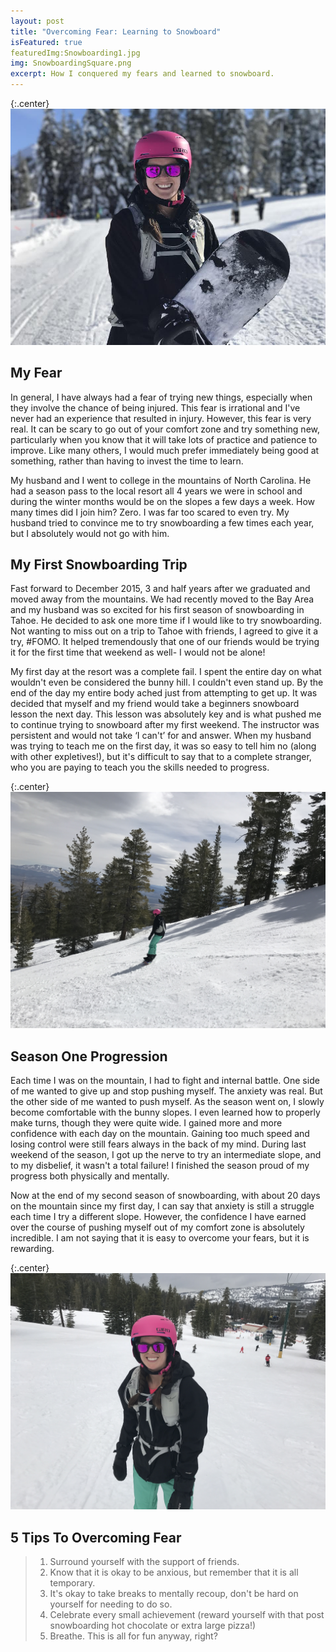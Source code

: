```yaml
---
layout: post
title: "Overcoming Fear: Learning to Snowboard"
isFeatured: true
featuredImg:Snowboarding1.jpg
img: SnowboardingSquare.png
excerpt: How I conquered my fears and learned to snowboard.
---
```


{:.center}
![Snowboarding1](/assets/images/Snowboarding1.jpg "Snowboarding1")

## My Fear

In general, I have always had a fear of trying new things, especially when they involve the chance of being injured. This fear is irrational and I've never had an experience that resulted in injury. However, this fear is very real. It can be scary to go out of your comfort zone and try something new, particularly when you know that it will take lots of practice and patience to improve. Like many others, I would much prefer immediately being good at something, rather than having to invest the time to learn.

My husband and I went to college in the mountains of North Carolina. He had a season pass to the local resort all 4 years we were in school and during the winter months would be on the slopes a few days a week. How many times did I join him? Zero.  I was far too scared to even try. My husband tried to convince me to try snowboarding a few times each year, but I absolutely would not go with him.

## My First Snowboarding Trip

Fast forward to December 2015, 3 and half years after we graduated and moved away from the mountains. We had recently moved to the Bay Area and my husband was so excited for his first season of snowboarding in Tahoe. He decided to ask one more time if I would like to try snowboarding. Not wanting to miss out on a trip to Tahoe with friends, I agreed to give it a try, #FOMO. It helped tremendously that one of our friends would be trying it for the first time that weekend as well- I would not be alone!

My first day at the resort was a complete fail. I spent the entire day on what wouldn't even be considered the bunny hill. I couldn't even stand up. By the end of the day my entire body ached just from attempting to get up. It was decided that myself and my friend would take a beginners snowboard lesson the next day. This lesson was absolutely key and is what pushed me to continue trying to snowboard after my first weekend. The instructor was persistent and would not take ‘I can't’ for and answer. When my husband was trying to teach me on the first day, it was so easy to tell him no (along with other expletives!), but it's difficult to say that to a complete stranger, who you are paying to teach you the skills needed to progress.

{:.center}
![Snowboarding2](/assets/images/Snowboarding2.jpg "Snowboarding2")

## Season One Progression

Each time I was on the mountain, I had to fight and internal battle. One side of me wanted to give up and stop pushing myself. The anxiety was real. But the other side of me wanted to push myself. As the season went on, I slowly become comfortable with the bunny slopes. I even learned how to properly make turns, though they were quite wide. I gained more and more confidence with each day on the mountain. Gaining too much speed and losing control were still fears always in the back of my mind. During last weekend of the season, I got up the nerve to try an intermediate slope, and to my disbelief, it wasn't a total failure! I finished the season proud of my progress both physically and mentally.

Now at the end of my second season of snowboarding, with about 20 days on the mountain since my first day, I can say that anxiety is still a struggle each time I try a different slope. However, the confidence I have earned over the course of pushing myself out of my comfort zone is absolutely incredible. I am not saying that it is easy to overcome your fears, but it is rewarding.

{:.center}
![Snowboarding3](/assets/images/Snowboarding3.jpg "Snowboarding3")

## 5 Tips To Overcoming Fear
>1. Surround yourself with the support of friends.
>2. Know that it is okay to be anxious, but remember that it is all temporary.
>3. It's okay to take breaks to mentally recoup, don't be hard on yourself for needing to do so.
>4. Celebrate every small achievement (reward yourself with that post snowboarding hot chocolate or extra large pizza!)
>5. Breathe. This is all for fun anyway, right?
